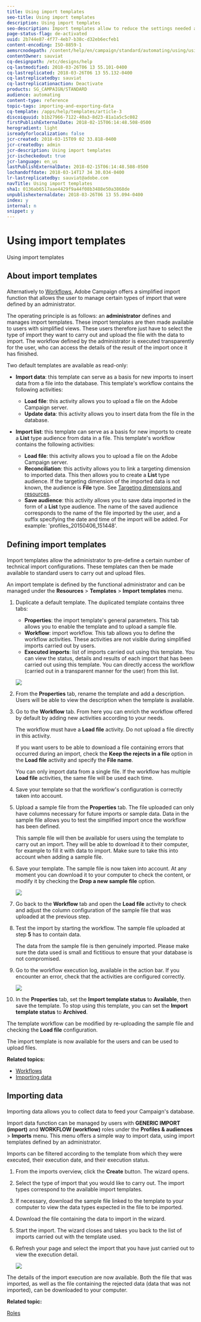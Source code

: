 ```yaml
---
title: Using import templates
seo-title: Using import templates
description: Using import templates
seo-description: Import templates allow to reduce the settings needed and to import data faster.
page-status-flag: de-activated
uuid: 2b744e87-4f77-4eb7-b38c-d32eb6ecfeb1
content-encoding: ISO-8859-1
aemsrcnodepath: /content/help/en/campaign/standard/automating/using/using-import-templates
contentOwner: sauviat
cq-designpath: /etc/designs/help
cq-lastmodified: 2018-03-26T06 13 55.101-0400
cq-lastreplicated: 2018-03-26T06 13 55.132-0400
cq-lastreplicatedby: sauviat
cq-lastreplicationaction: Deactivate
products: SG_CAMPAIGN/STANDARD
audience: automating
content-type: reference
topic-tags: importing-and-exporting-data
cq-template: /apps/help/templates/article-3
discoiquuid: b1b27966-7122-40a3-8d23-81a1a5c5c082
firstPublishExternalDate: 2018-02-15T06:14:48.508-0500
herogradient: light
isreadyforlocalization: false
jcr-created: 2018-03-15T09 02 33.818-0400
jcr-createdby: admin
jcr-description: Using import templates
jcr-ischeckedout: true
jcr-language: en_us
lastPublishExternalDate: 2018-02-15T06:14:48.508-0500
lochandoffdate: 2018-03-14T17 34 30.034-0400
lr-lastreplicatedby: sauviat@adobe.com
navTitle: Using import templates
sha1: 0136ab6517aae4429f9a44f08b3488e50a3868de
unpublishexternaldate: 2018-03-26T06 13 55.094-0400
index: y
internal: n
snippet: y
---
```


# Using import templates

Using import templates

## <p>About import templates</p>

Alternatively to [Workflows](../../automating/using/discovering-workflows.md), Adobe Campaign offers a simplified import function that allows the user to manage certain types of import that were defined by an administrator.

The operating principle is as follows: an **administrator** defines and manages import templates. These import templates are then made available to users with simplified views. These users therefore just have to select the type of import they want to carry out and upload the file with the data to import. The workflow defined by the administrator is executed transparently for the user, who can access the details of the result of the import once it has finished.

Two default templates are available as read-only:

* **Import data**: this template can serve as a basis for new imports to insert data from a file into the database. This template's workflow contains the following activities:

    * **Load file**: this activity allows you to upload a file on the Adobe Campaign server.
    * **Update data**: this activity allows you to insert data from the file in the database.

* **Import list**: this template can serve as a basis for new imports to create a **List** type audience from data in a file. This template's workflow contains the following activities:

    * **Load file**: this activity allows you to upload a file on the Adobe Campaign server.
    * **Reconciliation**: this activity allows you to link a targeting dimension to imported data. This then allows you to create a **List** type audience. If the targeting dimension of the imported data is not known, the audience is **File** type. See [Targeting dimensions and resources](../../automating/using/query.md#targeting-dimensions-and-resources).
    * **Save audience**: this activity allows you to save data imported in the form of a **List** type audience. The name of the saved audience corresponds to the name of the file imported by the user, and a suffix specifying the date and time of the import will be added. For example: 'profiles_20150406_151448'.

## <p>Defining import templates</p>

Import templates allow the administrator to pre-define a certain number of technical import configurations. These templates can then be made available to standard users to carry out and upload files.

An import template is defined by the functional administrator and can be managed under the **Resources** &gt; **Templates** &gt; **Import templates** menu.

1. Duplicate a default template. The duplicated template contains three tabs:

    * **Properties**: the import template's general parameters. This tab allows you to enable the template and to upload a sample file.
    * **Workflow**: import workflow. This tab allows you to define the workflow activities. These activities are not visible during simplified imports carried out by users.
    * **Executed imports**: list of imports carried out using this template. You can view the status, details and results of each import that has been carried out using this template. You can directly access the workflow (carried out in a transparent manner for the user) from this list.

   ![](assets/simplified_import_model1.png)

1. From the **Properties** tab, rename the template and add a description. Users will be able to view the description when the template is available.
1. Go to the **Workflow** tab. From here you can enrich the workflow offered by default by adding new activities according to your needs.

   The workflow must have a **Load file** activity. Do not upload a file directly in this activity.

   If you want users to be able to download a file containing errors that occurred during an import, check the **Keep the rejects in a file** option in the **Load file** activity and specify the **File name**.

   You can only import data from a single file. If the workflow has multiple **Load file** activities, the same file will be used each time.

1. Save your template so that the workflow's configuration is correctly taken into account.
1. Upload a sample file from the **Properties** tab. The file uploaded can only have columns necessary for future imports or sample data. Data in the sample file allows you to test the simplified import once the workflow has been defined.

   This sample file will then be available for users using the template to carry out an import. They will be able to download it to their computer, for example to fill it with data to import. Make sure to take this into account when adding a sample file.

1. Save your template. The sample file is now taken into account. At any moment you can download it to your computer to check the content, or modify it by checking the **Drop a new sample file** option.

   ![](assets/simplified_import_model2.png)

1. Go back to the **Workflow** tab and open the **Load file** activity to check and adjust the column configuration of the sample file that was uploaded at the previous step.
1. Test the import by starting the workflow. The sample file uploaded at step **5** has to contain data.

   The data from the sample file is then genuinely imported. Please make sure the data used is small and fictitious to ensure that your database is not compromised.

1. Go to the workflow execution log, available in the action bar. If you encounter an error, check that the activities are configured correctly.

   ![](assets/simplified_import_model3.png)

1. In the **Properties** tab, set the **Import template status** to **Available**, then save the template. To stop using this template, you can set the **Import template status** to **Archived**.

The template workflow can be modified by re-uploading the sample file and checking the **Load file** configuration.

The import template is now available for the users and can be used to upload files.

**Related topics:**

* [Workflows](../../automating/using/discovering-workflows.md)
* [Importing data](../../automating/using/importing-data.md)

## <p>Importing data</p>

Importing data allows you to collect data to feed your Campaign's database.

Import data function can be managed by users with **GENERIC IMPORT (import)** and **WORKFLOW (workflow)** roles under the **Profiles & audiences** &gt; **Imports** menu. This menu offers a simple way to import data, using import templates defined by an administrator.

Imports can be filtered according to the template from which they were executed, their execution date, and their execution status.

1. From the imports overview, click the **Create** button. The wizard opens.
1. Select the type of import that you would like to carry out. The import types correspond to the available import templates.
1. If necessary, download the sample file linked to the template to your computer to view the data types expected in the file to be imported.
1. Download the file containing the data to import in the wizard.
1. Start the import. The wizard closes and takes you back to the list of imports carried out with the template used.
1. Refresh your page and select the import that you have just carried out to view the execution detail.

   ![](assets/simplified_import1.png)

The details of the import execution are now available. Both the file that was imported, as well as the file containing the rejected data (data that was not imported), can be downloaded to your computer.

**Related topic:**

[Roles](../../administration/using/list-of-roles.md)
